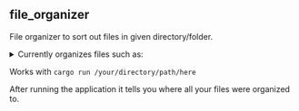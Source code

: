 ## file_organizer
File organizer to sort out files in given directory/folder.


<details>
  <summary> Currently organizes files such as: </summary>
  
  - png
  - jpg
  - txt
  - mp4
  - mp3
  - webm

</details>


Works with ```cargo run /your/directory/path/here```

After running the application it tells you where all your files were organized to. 
